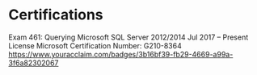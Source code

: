 # Certifications

Exam 461: Querying Microsoft SQL Server 2012/2014
Jul 2017 – Present License Microsoft Certification Number: G210-8364
https://www.youracclaim.com/badges/3b16bf39-fb29-4669-a99a-3f6a82302067
